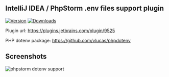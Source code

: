 IntelliJ IDEA / PhpStorm .env files support plugin
-------------
[![Version](http://phpstorm.espend.de/badge/9525/version)](https://plugins.jetbrains.com/plugin/9525)
[![Downloads](http://phpstorm.espend.de/badge/9525/downloads)](https://plugins.jetbrains.com/plugin/9525)

Plugin url: https://plugins.jetbrains.com/plugin/9525

PHP dotenv package: https://github.com/vlucas/phpdotenv

## Screenshots

![phpstorm dotenv support](https://plugins.jetbrains.com/files/9525/screenshot_16858.png)